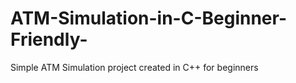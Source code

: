 # ATM-Simulation-in-C-Beginner-Friendly-
Simple ATM Simulation project created in C++ for beginners
